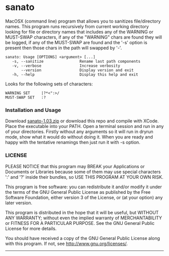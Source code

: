 sanato
======

MacOSX (command line) program that allows you to sanitizes file/directory names. This program runs recursively from current working directory looking for file or directory names that includes any of the WARNING or MUST-SWAP characters, if any of the "WARNING" chars are found they will be logged, if any of the MUST-SWAP are found and the '-s' option is present then those chars in the path will swapped by '-'.

	sanato: Usage [OPTIONS] <argument> [...]
	   -s, --sanitize                Rename last path components
	   -v, --verbose                 Increase verbosity
	       --version                 Display version and exit
	   -h, --help                    Display this help and exit

Looks for the following sets of characters:

	WARNING SET     |?*<":>/
	MUST-SWAP SET   :?

### Installation and Usage

Download [sanato-1.03.zip](https://github.com/LuisPalacios/sanato/blob/master/download/sanato-1.03.zip) or download this repo and compile with XCode. Place the executable into your PATH. Open a terminal session and run in any of your directories. Firstly without any arguments so it will run in dryrun mode, show what it would do without doing it. When you are ready and happy with the tentative renamings then just run it with -s option.

### LICENSE

PLEASE NOTICE that this program may BREAK your Applications or Documents or Libraries because some of them may use special characters ':' and '?' inside their bundles, so USE THIS PROGRAM AT YOUR OWN RISK.

 This program is free software: you can redistribute it and/or modify
 it under the terms of the GNU General Public License as published by
 the Free Software Foundation, either version 3 of the License, or
 (at your option) any later version.
 
 This program is distributed in the hope that it will be useful,
 but WITHOUT ANY WARRANTY; without even the implied warranty of
 MERCHANTABILITY or FITNESS FOR A PARTICULAR PURPOSE.  See the
 GNU General Public License for more details.
 
 You should have received a copy of the GNU General Public License
 along with this program.  If not, see <http://www.gnu.org/licenses/>.


****

